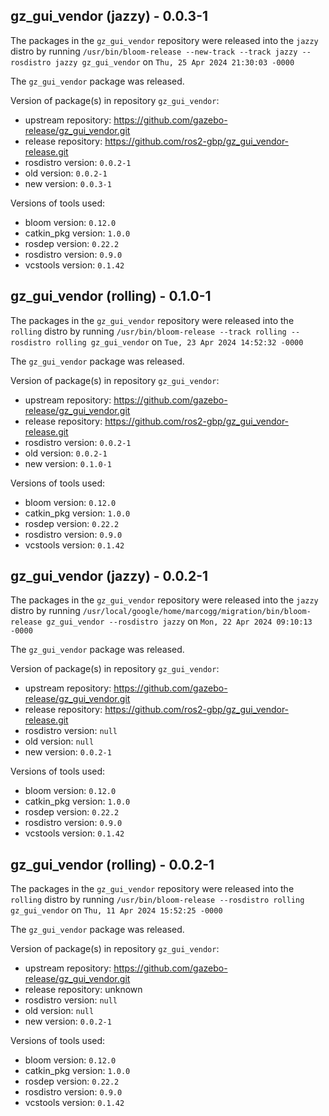 ## gz_gui_vendor (jazzy) - 0.0.3-1

The packages in the `gz_gui_vendor` repository were released into the `jazzy` distro by running `/usr/bin/bloom-release --new-track --track jazzy --rosdistro jazzy gz_gui_vendor` on `Thu, 25 Apr 2024 21:30:03 -0000`

The `gz_gui_vendor` package was released.

Version of package(s) in repository `gz_gui_vendor`:

- upstream repository: https://github.com/gazebo-release/gz_gui_vendor.git
- release repository: https://github.com/ros2-gbp/gz_gui_vendor-release.git
- rosdistro version: `0.0.2-1`
- old version: `0.0.2-1`
- new version: `0.0.3-1`

Versions of tools used:

- bloom version: `0.12.0`
- catkin_pkg version: `1.0.0`
- rosdep version: `0.22.2`
- rosdistro version: `0.9.0`
- vcstools version: `0.1.42`


## gz_gui_vendor (rolling) - 0.1.0-1

The packages in the `gz_gui_vendor` repository were released into the `rolling` distro by running `/usr/bin/bloom-release --track rolling --rosdistro rolling gz_gui_vendor` on `Tue, 23 Apr 2024 14:52:32 -0000`

The `gz_gui_vendor` package was released.

Version of package(s) in repository `gz_gui_vendor`:

- upstream repository: https://github.com/gazebo-release/gz_gui_vendor.git
- release repository: https://github.com/ros2-gbp/gz_gui_vendor-release.git
- rosdistro version: `0.0.2-1`
- old version: `0.0.2-1`
- new version: `0.1.0-1`

Versions of tools used:

- bloom version: `0.12.0`
- catkin_pkg version: `1.0.0`
- rosdep version: `0.22.2`
- rosdistro version: `0.9.0`
- vcstools version: `0.1.42`


## gz_gui_vendor (jazzy) - 0.0.2-1

The packages in the `gz_gui_vendor` repository were released into the `jazzy` distro by running `/usr/local/google/home/marcogg/migration/bin/bloom-release gz_gui_vendor --rosdistro jazzy` on `Mon, 22 Apr 2024 09:10:13 -0000`

The `gz_gui_vendor` package was released.

Version of package(s) in repository `gz_gui_vendor`:

- upstream repository: https://github.com/gazebo-release/gz_gui_vendor.git
- release repository: https://github.com/ros2-gbp/gz_gui_vendor-release.git
- rosdistro version: `null`
- old version: `null`
- new version: `0.0.2-1`

Versions of tools used:

- bloom version: `0.12.0`
- catkin_pkg version: `1.0.0`
- rosdep version: `0.22.2`
- rosdistro version: `0.9.0`
- vcstools version: `0.1.42`


## gz_gui_vendor (rolling) - 0.0.2-1

The packages in the `gz_gui_vendor` repository were released into the `rolling` distro by running `/usr/bin/bloom-release --rosdistro rolling gz_gui_vendor` on `Thu, 11 Apr 2024 15:52:25 -0000`

The `gz_gui_vendor` package was released.

Version of package(s) in repository `gz_gui_vendor`:

- upstream repository: https://github.com/gazebo-release/gz_gui_vendor.git
- release repository: unknown
- rosdistro version: `null`
- old version: `null`
- new version: `0.0.2-1`

Versions of tools used:

- bloom version: `0.12.0`
- catkin_pkg version: `1.0.0`
- rosdep version: `0.22.2`
- rosdistro version: `0.9.0`
- vcstools version: `0.1.42`


